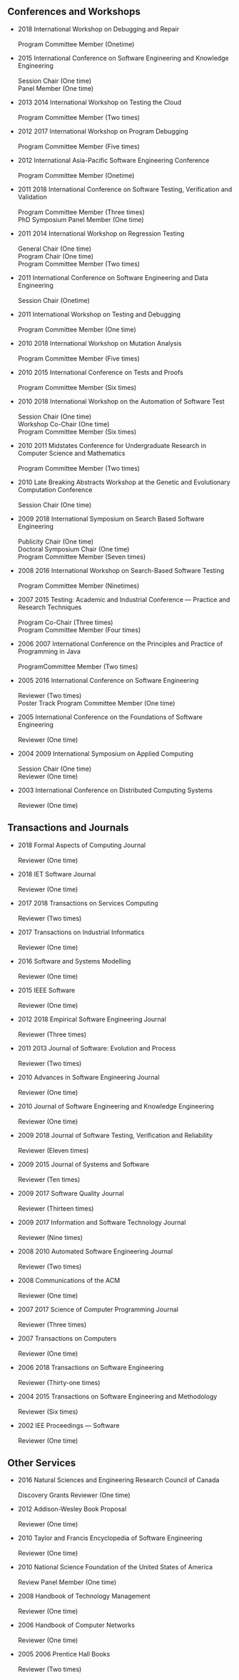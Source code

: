 ## Conferences and Workshops

<ul class="fa-ul">
<li><i class="fa-li fa fa-superpowers fa-lg"></i><div class="serviceitem"> 2018 International Workshop on Debugging and Repair </div>
<br> Program Committee Member (Onetime)
<p>
<li><i class="fa-li fa fa-superpowers fa-lg"></i><div class="serviceitem"> 2015 International Conference on Software Engineering and Knowledge Engineering </div>
<br>  Session Chair (One time)
<br>  Panel Member (One time)
<p>
<li><i class="fa-li fa fa-superpowers fa-lg"></i><div class="serviceitem"> 2013 <i class="fa fa-long-arrow-right" aria-hidden="true"></i> 2014 International Workshop on Testing the Cloud </div>
<br> Program Committee Member (Two times)
<p>
<li><i class="fa-li fa fa-superpowers fa-lg"></i><div class="serviceitem"> 2012 <i class="fa fa-long-arrow-right" aria-hidden="true"></i> 2017 International Workshop on Program Debugging </div>
<br> Program Committee Member (Five times)
<p>
<li><i class="fa-li fa fa-superpowers fa-lg"></i><div class="serviceitem"> 2012 International Asia-Pacific Software Engineering Conference </div>
<br> Program Committee Member (Onetime)
<p>
<li><i class="fa-li fa fa-superpowers fa-lg"></i><div class="serviceitem"> 2011 <i class="fa fa-long-arrow-right" aria-hidden="true"></i> 2018 International Conference on Software Testing, Verification and Validation </div>
<br>  Program Committee Member (Three times)
<br>  PhD Symposium Panel Member (One time)
<p>
<li><i class="fa-li fa fa-superpowers fa-lg"></i><div class="serviceitem"> 2011 <i class="fa fa-long-arrow-right" aria-hidden="true"></i> 2014 International Workshop on Regression Testing </div>
<br>  General Chair (One time)
<br>  Program Chair (One time)
<br>  Program Committee Member (Two times)
<p>
<li><i class="fa-li fa fa-superpowers fa-lg"></i><div class="serviceitem"> 2011 International Conference on Software Engineering and Data Engineering </div>
<br> Session Chair (Onetime)
<p>
<li><i class="fa-li fa fa-superpowers fa-lg"></i><div class="serviceitem"> 2011 International Workshop on Testing and Debugging </div>
<br> Program Committee Member (One time)
<p>
<li><i class="fa-li fa fa-superpowers fa-lg"></i><div class="serviceitem"> 2010 <i class="fa fa-long-arrow-right" aria-hidden="true"></i> 2018 International Workshop on Mutation Analysis </div>
<br> Program  Committee Member (Five times)
<p>
<li><i class="fa-li fa fa-superpowers fa-lg"></i><div class="serviceitem"> 2010 <i class="fa fa-long-arrow-right" aria-hidden="true"></i> 2015 International Conference on Tests and Proofs </div>
<br> Program Committee Member (Six times)
<p>
<li><i class="fa-li fa fa-superpowers fa-lg"></i><div class="serviceitem"> 2010 <i class="fa fa-long-arrow-right" aria-hidden="true"></i> 2018 International Workshop on the Automation of Software Test </div>
<br>  Session Chair (One time)
<br>  Workshop Co-Chair (One time)
<br>  Program Committee Member (Six times)
<p>
<li><i class="fa-li fa fa-superpowers fa-lg"></i><div class="serviceitem"> 2010 <i class="fa fa-long-arrow-right" aria-hidden="true"></i> 2011 Midstates Conference for Undergraduate Research in Computer Science and
Mathematics </div>
<br> Program Committee Member (Two times)
<p>
<li><i class="fa-li fa fa-superpowers fa-lg"></i><div class="serviceitem"> 2010 Late Breaking Abstracts Workshop at the Genetic and Evolutionary Computation
Conference </div>
<br> Session Chair (One time)
<p>
<li><i class="fa-li fa fa-superpowers fa-lg"></i><div class="serviceitem"> 2009 <i class="fa fa-long-arrow-right" aria-hidden="true"></i> 2018 International Symposium on Search Based Software Engineering </div>
<br>  Publicity Chair (One time)
<br>  Doctoral Symposium Chair (One time)
<br>  Program Committee Member (Seven times)
<p>
<li><i class="fa-li fa fa-superpowers fa-lg"></i><div class="serviceitem"> 2008 <i class="fa fa-long-arrow-right" aria-hidden="true"></i> 2016 International Workshop on Search-Based Software Testing </div>
<br> Program Committee Member (Ninetimes)
<p>
<li><i class="fa-li fa fa-superpowers fa-lg"></i><div class="serviceitem"> 2007 <i class="fa fa-long-arrow-right" aria-hidden="true"></i> 2015 Testing: Academic and Industrial Conference &mdash; Practice and Research Techniques </div>
<br>  Program Co-Chair (Three times)
<br>  Program Committee Member (Four times)
<p>
<li><i class="fa-li fa fa-superpowers fa-lg"></i><div class="serviceitem"> 2006 <i class="fa fa-long-arrow-right" aria-hidden="true"></i> 2007 International Conference on the Principles and Practice of Programming in Java </div>
<br> ProgramCommittee Member (Two times)
<p>
<li><i class="fa-li fa fa-superpowers fa-lg"></i><div class="serviceitem"> 2005 <i class="fa fa-long-arrow-right" aria-hidden="true"></i> 2016 International Conference on Software Engineering </div>
<br>  Reviewer (Two times)
<br>  Poster Track Program Committee Member (One time)
<p>
<li><i class="fa-li fa fa-superpowers fa-lg"></i><div class="serviceitem"> 2005 International Conference on the Foundations of Software Engineering </div>
<br> Reviewer (One time)
<p>
<li><i class="fa-li fa fa-superpowers fa-lg"></i><div class="serviceitem"> 2004 <i class="fa fa-long-arrow-right" aria-hidden="true"></i> 2009 International Symposium on Applied Computing </div>
<br>  Session Chair (One time)
<br>  Reviewer (One time)
<p>
<li><i class="fa-li fa fa-superpowers fa-lg"></i><div class="serviceitem"> 2003 International Conference on Distributed Computing Systems </div>
<br> Reviewer (One time)
<p>
</ul>

## Transactions and Journals

<ul class="fa-ul">
<li><i class="fa-li fa fa-superpowers fa-lg"></i><div class="serviceitem"> 2018 Formal Aspects of Computing Journal </div>
<br> Reviewer (One time)
<p>
<li><i class="fa-li fa fa-superpowers fa-lg"></i><div class="serviceitem"> 2018 IET Software Journal </div>
<br> Reviewer (One time)
<p>
<li><i class="fa-li fa fa-superpowers fa-lg"></i><div class="serviceitem"> 2017 <i class="fa fa-long-arrow-right" aria-hidden="true"></i> 2018 Transactions on Services Computing </div>
<br> Reviewer (Two times)
<p>
<li><i class="fa-li fa fa-superpowers fa-lg"></i><div class="serviceitem"> 2017 Transactions on Industrial Informatics </div>
<br> Reviewer (One time)
<p>
<li><i class="fa-li fa fa-superpowers fa-lg"></i><div class="serviceitem"> 2016 Software and Systems Modelling </div>
<br> Reviewer (One time)
<p>
<li><i class="fa-li fa fa-superpowers fa-lg"></i><div class="serviceitem"> 2015 IEEE Software </div>
<br> Reviewer (One time)
<p>
<li><i class="fa-li fa fa-superpowers fa-lg"></i><div class="serviceitem"> 2012 <i class="fa fa-long-arrow-right" aria-hidden="true"></i> 2018 Empirical Software Engineering Journal </div>
<br> Reviewer (Three times)
<p>
<li><i class="fa-li fa fa-superpowers fa-lg"></i><div class="serviceitem"> 2011 <i class="fa fa-long-arrow-right" aria-hidden="true"></i> 2013 Journal of Software: Evolution and Process </div>
<br> Reviewer (Two times)
<p>
<li><i class="fa-li fa fa-superpowers fa-lg"></i><div class="serviceitem"> 2010 Advances in Software Engineering Journal </div>
<br> Reviewer (One time)
<p>
<li><i class="fa-li fa fa-superpowers fa-lg"></i><div class="serviceitem"> 2010 Journal of Software Engineering and Knowledge Engineering </div>
<br> Reviewer (One time)
<p>
<li><i class="fa-li fa fa-superpowers fa-lg"></i><div class="serviceitem"> 2009 <i class="fa fa-long-arrow-right" aria-hidden="true"></i> 2018 Journal of Software Testing, Verification and Reliability </div>
<br> Reviewer (Eleven times)
<p>
<li><i class="fa-li fa fa-superpowers fa-lg"></i><div class="serviceitem"> 2009 <i class="fa fa-long-arrow-right" aria-hidden="true"></i> 2015 Journal of Systems and Software </div>
<br> Reviewer (Ten times)
<p>
<li><i class="fa-li fa fa-superpowers fa-lg"></i><div class="serviceitem"> 2009 <i class="fa fa-long-arrow-right" aria-hidden="true"></i> 2017 Software Quality Journal </div>
<br> Reviewer (Thirteen times)
<p>
<li><i class="fa-li fa fa-superpowers fa-lg"></i><div class="serviceitem"> 2009 <i class="fa fa-long-arrow-right" aria-hidden="true"></i> 2017 Information and Software Technology Journal </div>
<br> Reviewer (Nine times)
<p>
<li><i class="fa-li fa fa-superpowers fa-lg"></i><div class="serviceitem"> 2008 <i class="fa fa-long-arrow-right" aria-hidden="true"></i> 2010 Automated Software Engineering Journal </div>
<br> Reviewer (Two times)
<p>
<li><i class="fa-li fa fa-superpowers fa-lg"></i><div class="serviceitem"> 2008 Communications of the ACM </div>
<br> Reviewer (One time)
<p>
<li><i class="fa-li fa fa-superpowers fa-lg"></i><div class="serviceitem"> 2007 <i class="fa fa-long-arrow-right" aria-hidden="true"></i> 2017 Science of Computer Programming Journal </div>
<br> Reviewer (Three times)
<p>
<li><i class="fa-li fa fa-superpowers fa-lg"></i><div class="serviceitem"> 2007 Transactions on Computers </div>
<br> Reviewer (One time)
<p>
<li><i class="fa-li fa fa-superpowers fa-lg"></i><div class="serviceitem"> 2006 <i class="fa fa-long-arrow-right" aria-hidden="true"></i> 2018 Transactions on Software Engineering </div>
<br> Reviewer (Thirty-one times)
<p>
<li><i class="fa-li fa fa-superpowers fa-lg"></i><div class="serviceitem"> 2004 <i class="fa fa-long-arrow-right" aria-hidden="true"></i> 2015 Transactions on Software Engineering and Methodology </div>
<br> Reviewer (Six times)
<p>
<li><i class="fa-li fa fa-superpowers fa-lg"></i><div class="serviceitem"> 2002 IEE Proceedings &mdash; Software </div>
<br> Reviewer (One time)
<p>
</ul>

## Other Services

<ul class="fa-ul">
<li><i class="fa-li fa fa-superpowers fa-lg"></i><div class="serviceitem"> 2016 Natural Sciences and Engineering Research Council of Canada </div>
<br> Discovery Grants Reviewer (One time)
<p>
<li><i class="fa-li fa fa-superpowers fa-lg"></i><div class="serviceitem"> 2012 Addison-Wesley Book Proposal </div>
<br> Reviewer (One time)
<p>
<li><i class="fa-li fa fa-superpowers fa-lg"></i><div class="serviceitem"> 2010 Taylor and Francis Encyclopedia of Software Engineering </div>
<br> Reviewer (One time)
<p>
<li><i class="fa-li fa fa-superpowers fa-lg"></i><div class="serviceitem"> 2010 National Science Foundation of the United States of America </div>
<br> Review Panel Member (One time)
<p>
<li><i class="fa-li fa fa-superpowers fa-lg"></i><div class="serviceitem"> 2008 Handbook of Technology Management </div>
<br> Reviewer (One time)
<p>
<li><i class="fa-li fa fa-superpowers fa-lg"></i><div class="serviceitem"> 2006 Handbook of Computer Networks </div>
<br> Reviewer (One time)
<p>
<li><i class="fa-li fa fa-superpowers fa-lg"></i><div class="serviceitem"> 2005 <i class="fa fa-long-arrow-right" aria-hidden="true"></i> 2006 Prentice Hall Books </div>
<br> Reviewer (Two times)
<p>
</ul>
